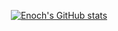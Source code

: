 <div align="center">

[![Enoch's GitHub stats](https://github-readme-stats-nine-theta-82.vercel.app/api?username=enochkan&show_icons=true&theme=codeSTACKr&hide_title=True&rank_icon=percentile&show=prs_merged)](https://github.com/anuraghazra/github-readme-stats)

</div>
